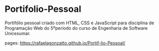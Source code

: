 # Portifolio-Pessoal
Portifólio pessoal criado com HTML, CSS e JavaScript para disciplina de Programação Web do 5ºperíodo do curso de Engenharia de Software Unicesumar.

pages: https://rafaelagonzatto.github.io/Portif-lio-Pessoal/
